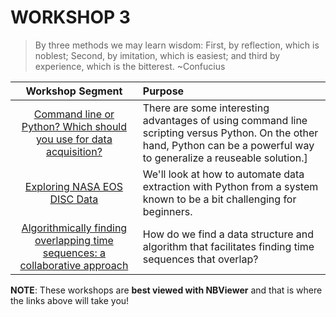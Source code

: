 # WORKSHOP 3

> By three methods we may learn wisdom: First, by reflection, which is noblest; Second, by imitation, which is easiest; and third by experience, which is the bitterest. ~Confucius


| Workshop Segment | Purpose |
|:----------------:|:--------|
| [Command line or Python? Which should you use for data acquisition?]() | There are some interesting advantages of using command line scripting versus Python.  On the other hand, Python can be a powerful way to generalize a reuseable solution.]
| [Exploring NASA EOS DISC Data]() |We'll look at how to automate data extraction with Python from a system known to be a bit challenging for beginners. |
| [Algorithmically finding overlapping time sequences: a collaborative approach]() | How do we find a data structure and algorithm that facilitates finding time sequences that overlap? |
**NOTE**: These workshops are **best viewed with NBViewer** and that is where the links above will take you!